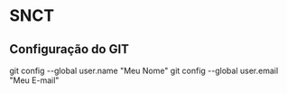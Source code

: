 # SNCT

## Configuração do GIT

git config --global user.name "Meu Nome"
git config --global user.email "Meu E-mail"